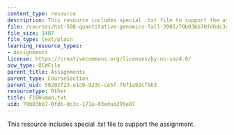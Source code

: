 ```yaml
---
content_type: resource
description: This resource includes special .txt file to support the assignment.
file: /courses/hst-508-quantitative-genomics-fall-2005/70b03bb70fd6dc3c171a03edaa299a07_F10Human.txt
file_size: 1487
file_type: text/plain
learning_resource_types:
- Assignments
license: https://creativecommons.org/licenses/by-nc-sa/4.0/
ocw_type: OCWFile
parent_title: Assignments
parent_type: CourseSection
parent_uid: 50202f23-e1c0-923c-ce5f-f0f1a92cfbb3
resourcetype: Other
title: F10Human.txt
uid: 70b03bb7-0fd6-dc3c-171a-03edaa299a07
---
```

This resource includes special .txt file to support the assignment.